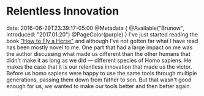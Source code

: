 # Relentless Innovation
date: 2016-06-29T23:39:17-05:00
@Metadata {
  @Available("Brunow", introduced: "2017.01.20")
  @PageColor(purple)
}
I've just started reading the book ["How to Fly a Horse"](https://itun.es/us/UkoO2.l) and although I've not gotten far what I have read has been mostly novel to me. One part that had a large impact on me was the author discussing what made us different than the other humans that didn't make it as long as we did &mdash; different species of Homo sapiens. He makes the case that it is our relentless innovation that made us the victor. Before us homo sapiens were happy to use the same tools through multiple generations, passing them down from father to son. But that wasn't good enough for us, we wanted to make our tools better and then better again.
